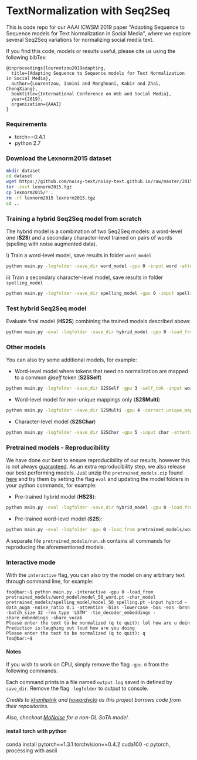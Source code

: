 # TextNormalization with Seq2Seq 

This is code repo for our AAAI ICWSM 2019 paper "Adapting Sequence to Sequence models for Text Normalization in Social Media", 
where we explore several Seq2Seq variations for normalizing social media text.

If you find this code, models or results useful, please cite us using the following bibTex:
```
@inproceedings{lourentzou2019adapting,
  title={Adapting Sequence to Sequence models for Text Normalization in Social Media},
  author={Lourentzou, Ismini and Manghnani, Kabir and Zhai, ChengXiang},
  booktitle={International Conference on Web and Social Media},
  year={2019},
  organization={AAAI}
}
```

### Requirements
- torch==0.4.1
- python 2.7


### Download the Lexnorm2015 dataset
```bash
mkdir dataset
cd dataset
wget https://github.com/noisy-text/noisy-text.github.io/raw/master/2015/files/lexnorm2015.tgz
tar -zxvf lexnorm2015.tgz
cp lexnorm2015/* .
rm -rf lexnorm2015 lexnorm2015.tgz
cd ..
```

### Training a hybrid Seq2Seq model from scratch 
The hybrid model is a combination of two Seq2Seq models: a word-level one (**S2S**) 
and a secondary character-level trained on pairs of words (spelling with noise augmented data).

i) Train a word-level model, save results in folder `word_model` 
```bash
python main.py -logfolder -save_dir word_model -gpu 0 -input word -attention -bias -lowercase -bos -eos -brnn -batch_size 32 -dropout 0.5 -emb_size 100 -end_epoch 50 -layers 3 -learning_rate_decay 0.05 -lr 0.01 -max_grad_norm 5 -rnn_size 200 -rnn_type 'LSTM' -tie_decoder_embeddings -share_embeddings -share_vocab -start_decay_after 15 -teacher_forcing_ratio 0.6  -max_train_decode_len 50
```
ii) Train a secondary character-level model, save results in folder `spelling_model`
```bash
python main.py -logfolder -save_dir spelling_model -gpu 0 -input spelling -data_augm -noise_ratio 0.1 -attention -bias -lowercase -bos -eos -brnn -batch_size 500 -dropout 0.5 -emb_size 256 -end_epoch 50 -layers 3 -learning_rate_decay 0.05 -lr 0.001 -max_grad_norm 5 -rnn_size 500 -rnn_type 'LSTM'  -tie_decoder_embeddings -share_embeddings -share_vocab -start_decay_after 30 -teacher_forcing_ratio 0.6  -max_train_decode_len 50
```


### Test hybrid Seq2Seq model
Evaluate final model (**HS2S**) combining the trained models described above:
```bash
python main.py -eval -logfolder -save_dir hybrid_model -gpu 0 -load_from word_model/model_50_word.pt -char_model spelling_model/model_50_spelling.pt -input hybrid -data_augm -noise_ratio 0.1 -lowercase -bos -eos -batch_size 32 -share_vocab
```

### Other models 
You can also try some additional models, for example:

- Word-level model where tokens that need no normalization are mapped to a common *@self* token (**S2SSelf**)
```bash
python main.py -logfolder -save_dir S2SSelf -gpu 3 -self_tok -input word -attention -bias -lowercase -bos -eos -brnn -batch_size 32 -dropout 0.2 -emb_size 100 -end_epoch 50 -layers 3 -learning_rate_decay 0.05 -lr 0.01 -max_grad_norm 10 -rnn_size 100 -rnn_type 'LSTM'  -tie_decoder_embeddings -share_embeddings -share_vocab -start_decay_after 15 -teacher_forcing_ratio 0.6  -max_train_decode_len 50
```
- Word-level model for non-unique mappings only (**S2SMulti**)
```bash
python main.py -logfolder -save_dir S2SMulti -gpu 4 -correct_unique_mappings -input word -attention -bias -lowercase -bos -eos -brnn -batch_size 32 -dropout 0.5 -emb_size 100 -end_epoch 50 -layers 3 -learning_rate_decay 0.05 -lr 0.01 -max_grad_norm 5 -rnn_size 200 -rnn_type 'LSTM'  -tie_decoder_embeddings -share_embeddings -share_vocab -start_decay_after 15 -teacher_forcing_ratio 0.6  -max_train_decode_len 50
```
- Character-level model (**S2SChar**)
```bash
python main.py -logfolder -save_dir S2SChar -gpu 5 -input char -attention -bias -lowercase -bos -eos -brnn -batch_size 32 -dropout 0.2 -emb_size 256 -end_epoch 50 -layers 3 -learning_rate_decay 0.5 -lr 0.001 -max_grad_norm 10 -rnn_size 512 -rnn_type 'LSTM'  -tie_decoder_embeddings -share_embeddings -share_vocab -start_decay_after 30 -teacher_forcing_ratio 0.6  -max_train_decode_len 200
```

 
### Pretrained models - Reproducibility
We have done our best to ensure reproducibility of our results, however this is not always [guaranteed](https://pytorch.org/docs/stable/notes/randomness.html).
As an extra reproducibility step, we also release our best performing models. Just unzip the `pretrained_models.zip` found [here](https://uofi.box.com/v/TextNormSeq2SeqModels) and try them by setting the flag `eval` and updating the model folders in your python commands, for example:
- Pre-trained hybrid model (**HS2S**):
```bash
python main.py -eval -logfolder -save_dir hybrid_model -gpu 0 -load_from pretrained_models/word_model/model_50_word.pt -char_model pretrained_models/spelling_model/model_50_spelling.pt -input hybrid -data_augm -noise_ratio 0.1 -lowercase -bos -eos -batch_size 32 -share_vocab
``` 
- Pre-trained word-level model (**S2S**):
```bash
python main.py -eval -logfolder -gpu 0 -load_from pretrained_models/word_model/model_50_word.pt  -input word -attention -bias -lowercase -bos -eos -brnn -batch_size 32 -dropout 0.5 -emb_size 100 -end_epoch 50 -layers 3 -learning_rate_decay 0.05 -lr 0.01 -max_grad_norm 5 -rnn_size 200 -rnn_type 'LSTM' -tie_decoder_embeddings -share_embeddings -share_vocab -start_decay_after 15 -teacher_forcing_ratio 0.6  -max_train_decode_len 50
```
A separate file `pretrained_models/run.sh` contains all commands for reproducing the aforementioned models.

### Interactive mode
With the `interactive` flag, you can also try the model on any arbitrary text through command line, for example:
```console
foo@bar:~$ python main.py -interactive -gpu 0 -load_from pretrained_models/word_model/model_50_word.pt -char_model pretrained_models/spelling_model/model_50_spelling.pt -input hybrid -data_augm -noise_ratio 0.1 -attention -bias -lowercase -bos -eos -brnn -batch_size 32 -rnn_type 'LSTM' -tie_decoder_embeddings -share_embeddings -share_vocab
Please enter the text to be normalized (q to quit): lol how are u doin
Prediction is:laughing out loud how are you doing
Please enter the text to be normalized (q to quit): q 
foo@bar:~$
```

#### Notes
If you wish to work on CPU, simply remove the flag `-gpu 0` from the following commands.

Each command prints in a file named `output.log` saved in defined by `save_dir`. 
Remove the flag `-logfolder` to output to console. 


*Credits to [khanhptnk](https://github.com/khanhptnk/bandit-nmt) and
[howardyclo](https://github.com/howardyclo/pytorch-seq2seq-example) as this project borrows code from their repositories.*

*Also, checkout [MoNoise](https://bitbucket.org/robvanderg/monoise) for a non-DL SoTA model.*

#### install torch with python

conda install pytorch==1.3.1 torchvision==0.4.2 cuda100 -c pytorch, processing with ascii

